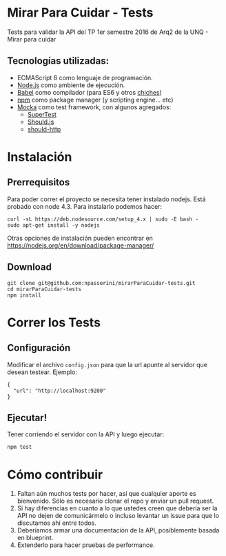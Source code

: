 # Mirar Para Cuidar - Tests
Tests para validar la API del TP 1er semestre 2016 de Arq2 de la UNQ - Mirar para cuidar

## Tecnologías utilizadas:
* ECMAScript 6 como lenguaje de programación.
* [Node.js](https://nodejs.org/en/) como ambiente de ejecución.
* [Babel](https://babeljs.io) como compilador
  (para ES6 y otros [chiches](https://babeljs.io/docs/plugins/preset-stage-0/))
* [npm](https://www.npmjs.com/) como package manager (y scripting engine... etc)
* [Mocka](https://mochajs.org/) como test framework, con algunos agregados:
  * [SuperTest](https://github.com/visionmedia/supertest)
  * [Should.js](https://shouldjs.github.io/)
  * [should-http](https://www.npmjs.com/package/should-http)


# Instalación
## Prerrequisitos
Para poder correr el proyecto se necesita tener instalado nodejs. Está probado con node 4.3. Para instalarlo podemos hacer:

```
curl -sL https://deb.nodesource.com/setup_4.x | sudo -E bash -
sudo apt-get install -y nodejs
```

Otras opciones de instalación pueden encontrar en https://nodejs.org/en/download/package-manager/

## Download
```
git clone git@github.com:npasserini/mirarParaCuidar-tests.git
cd mirarParaCuidar-tests
npm install
```

# Correr los Tests
## Configuración
Modificar el archivo `config.json` para que la url apunte al servidor que desean testear. Ejemplo:
```
{
  "url": "http://localhost:9200"
}
```

## Ejecutar!
Tener corriendo el servidor con la API y luego ejecutar:
```
npm test
```

# Cómo contribuir
1. Faltan aún muchos tests por hacer, así que cualquier aporte es bienvenido. Sólo es necesario clonar el repo y enviar un pull request.
2. Si hay diferencias en cuanto a lo que ustedes creen que debería ser la API no dejen de comunicármelo o incluso levantar un issue para que lo discutamos ahí entre todos.
3. Deberíamos armar una documentación de la API, posiblemente basada en blueprint.
4. Extenderlo para hacer pruebas de performance.
